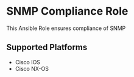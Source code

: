 # SNMP Compliance Role

This Ansible Role ensures compliance of SNMP

## Supported Platforms

* Cisco IOS
* Cisco NX-OS
